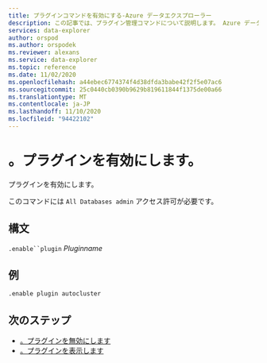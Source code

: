 ```yaml
---
title: プラグインコマンドを有効にする-Azure データエクスプローラー
description: この記事では、プラグイン管理コマンドについて説明します。 Azure データエクスプローラーでプラグインを有効にします。
services: data-explorer
author: orspod
ms.author: orspodek
ms.reviewer: alexans
ms.service: data-explorer
ms.topic: reference
ms.date: 11/02/2020
ms.openlocfilehash: a44ebec6774374f4d38dfda3babe42f2f5e07ac6
ms.sourcegitcommit: 25c0440cb0390b9629b819611844f1375de00a66
ms.translationtype: MT
ms.contentlocale: ja-JP
ms.lasthandoff: 11/10/2020
ms.locfileid: "94422102"
---
```

# <a name="enable-plugin"></a>。プラグインを有効にします。

プラグインを有効にします。

このコマンドには `All Databases admin` アクセス許可が必要です。

## <a name="syntax"></a>構文

`.enable``plugin` *Pluginname*

## <a name="example"></a>例

<!-- csl -->
```kusto
.enable plugin autocluster
``` 

## <a name="next-steps"></a>次のステップ

* [。プラグインを無効にします](disable-plugin.md)
* [。プラグインを表示します](show-plugins.md)

